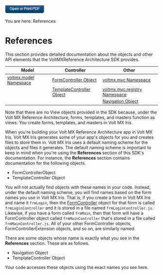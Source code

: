                         

[![](Resources/Images/pdf.png)](http://docs.voltmx.com/9_x_PDFs/iris/voltmx_ref_arch_ap_internali.pdf)

You are here: References

References
==========

This section provides detailed documentation about the objects and other API elements that the VoltMXReference Architecture SDK provides.

  
| Model | Controller | Other |
| --- | --- | --- |
| [voltmx.model Namespace](voltmx.mvc_Namespace.md) | [FormController Object](FormController_Object.md) | [voltmx.mvc Namespace](voltmx.mvc_Namespace.md) |
|  | [TemplateController Object](TemplateController_Object.md) | [voltmx.mvc.registry Namespace](voltmx.mvc.registry_Namespace.md) |
|   |   | [Navigation Object](Navigation_Object.md) |

Note that there are no View objects provided in the SDK because, under the Volt MX Reference Architecture, forms, templates, and masters function as views. You create forms, templates, and masters in Volt MX Iris.

When you're building your Volt MX Reference Architecture app in Volt MX Iris, Volt MX Iris generates some of your app's objects for you and creates files to store them in. Volt MX Iris uses a default naming scheme for the objects and files it generates. The default naming scheme is important to keep in mind when you're using the **References** section of this SDK's documentation. For instance, the **References** section contains documentation for the following objects.

*   FormControllerObject
*   TemplateController Object

You will not actually find objects with these names in your code. Instead, under the default naming scheme, you will find names based on the form names you use in Volt MX Iris. That is, if you create a form in Volt MX Iris and name it `frmLogin`, then the [FormController](FormController_Object.md) object for that form is called `frmLoginController` and it is stored in a file named `frmLoginController.js`. Likewise, if you have a form called `frmMain`, then that form will have a FormController object called `frmMainController` that's stored in a file called `frmMainController.js`. All of your other FormController objects, FormControllerExtension objects, and so on, are similarly named.

There are some objects whose name is exactly what you see in the **References** section. These are as follows.

*   Navigation Object
*   TemplateController Object

Your code accesses these objects using the exact names you see here.
